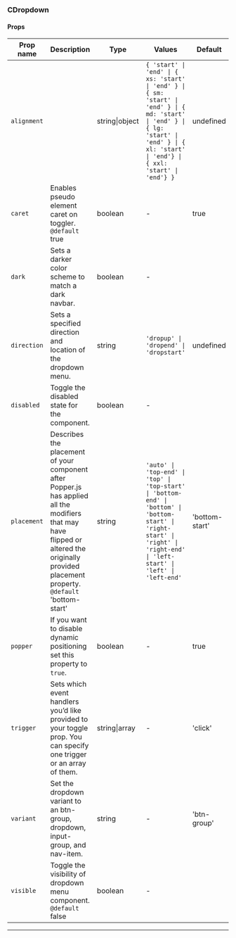 ### CDropdown

#### Props

| Prop name              | Description                                                                                                                                                                                        | Type           | Values                                                                                                                                                                                        | Default        |
| ---------------------- | -------------------------------------------------------------------------------------------------------------------------------------------------------------------------------------------------- | -------------- | --------------------------------------------------------------------------------------------------------------------------------------------------------------------------------------------- | -------------- |
| <code>alignment</code> |                                                                                                                                                                                                    | string\|object | `{ 'start' \| 'end' \| { xs: 'start' \| 'end' } \| { sm: 'start' \| 'end' } \| { md: 'start' \| 'end' } \| { lg: 'start' \| 'end' } \| { xl: 'start' \| 'end'} \| { xxl: 'start' \| 'end'} }` | undefined      |
| <code>caret</code>     | Enables pseudo element caret on toggler.<br/>`@default` true                                                                                                                                       | boolean        | -                                                                                                                                                                                             | true           |
| <code>dark</code>      | Sets a darker color scheme to match a dark navbar.                                                                                                                                                 | boolean        | -                                                                                                                                                                                             |                |
| <code>direction</code> | Sets a specified direction and location of the dropdown menu.                                                                                                                                      | string         | `'dropup' \| 'dropend' \| 'dropstart'`                                                                                                                                                        | undefined      |
| <code>disabled</code>  | Toggle the disabled state for the component.                                                                                                                                                       | boolean        | -                                                                                                                                                                                             |                |
| <code>placement</code> | Describes the placement of your component after Popper.js has applied all the modifiers that may have flipped or altered the originally provided placement property.<br/>`@default` 'bottom-start' | string         | `'auto' \| 'top-end' \| 'top' \| 'top-start' \| 'bottom-end' \| 'bottom' \| 'bottom-start' \| 'right-start' \| 'right' \| 'right-end' \| 'left-start' \| 'left' \| 'left-end'`                | 'bottom-start' |
| <code>popper</code>    | If you want to disable dynamic positioning set this property to `true`.                                                                                                                            | boolean        | -                                                                                                                                                                                             | true           |
| <code>trigger</code>   | Sets which event handlers you’d like provided to your toggle prop. You can specify one trigger or an array of them.                                                                                | string\|array  | -                                                                                                                                                                                             | 'click'        |
| <code>variant</code>   | Set the dropdown variant to an btn-group, dropdown, input-group, and nav-item.                                                                                                                     | string         | -                                                                                                                                                                                             | 'btn-group'    |
| <code>visible</code>   | Toggle the visibility of dropdown menu component.<br/>`@default` false                                                                                                                             | boolean        | -                                                                                                                                                                                             |                |

---
